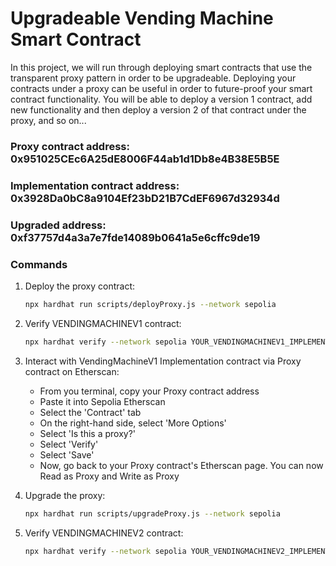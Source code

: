 # Upgradeable Vending Machine Smart Contract

In this project, we will run through deploying smart contracts that use the transparent proxy pattern in order to be upgradeable. Deploying your contracts under a proxy can be useful in order to future-proof your smart contract functionality. You will be able to deploy a version 1 contract, add new functionality and then deploy a version 2 of that contract under the proxy, and so on...

### Proxy contract address: 0x951025CEc6A25dE8006F44ab1d1Db8e4B38E5B5E
### Implementation contract address: 0x3928Da0bC8a9104Ef23bD21B7CdEF6967d32934d
### Upgraded address: 0xf37757d4a3a7e7fde14089b0641a5e6cffc9de19
### Commands

1. Deploy the proxy contract:
   ```bash
   npx hardhat run scripts/deployProxy.js --network sepolia
   ```

2. Verify VENDINGMACHINEV1 contract:
   ```bash
   npx hardhat verify --network sepolia YOUR_VENDINGMACHINEV1_IMPLEMENTATION_ADDRESS
   ```

3. Interact with VendingMachineV1 Implementation contract via Proxy contract on Etherscan:
   - From you terminal, copy your Proxy contract address
   - Paste it into Sepolia Etherscan
   - Select the 'Contract' tab
   - On the right-hand side, select 'More Options'
   - Select 'Is this a proxy?'
   - Select 'Verify'
   - Select 'Save'
   - Now, go back to your Proxy contract's Etherscan page. You can now Read as Proxy and Write as Proxy

4. Upgrade the proxy:
   ```bash
   npx hardhat run scripts/upgradeProxy.js --network sepolia
   ```

5. Verify VENDINGMACHINEV2 contract:
   ```bash
   npx hardhat verify --network sepolia YOUR_VENDINGMACHINEV2_IMPLEMENTATION_ADDRESS
   ```